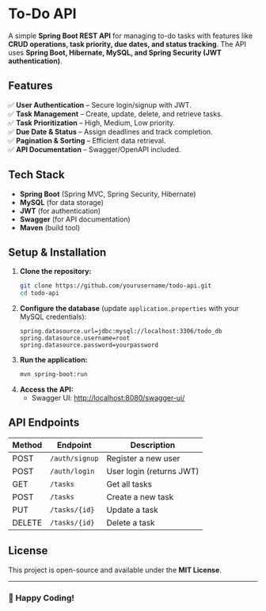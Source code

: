 # To-Do API

A simple **Spring Boot REST API** for managing to-do tasks with features like **CRUD operations, task priority, due dates, and status tracking**. The API uses **Spring Boot, Hibernate, MySQL, and Spring Security (JWT authentication)**.

## Features
✅ **User Authentication** – Secure login/signup with JWT.  
✅ **Task Management** – Create, update, delete, and retrieve tasks.  
✅ **Task Prioritization** – High, Medium, Low priority.  
✅ **Due Date & Status** – Assign deadlines and track completion.  
✅ **Pagination & Sorting** – Efficient data retrieval.  
✅ **API Documentation** – Swagger/OpenAPI included.  

## Tech Stack
- **Spring Boot** (Spring MVC, Spring Security, Hibernate)
- **MySQL** (for data storage)
- **JWT** (for authentication)
- **Swagger** (for API documentation)
- **Maven** (build tool)

## Setup & Installation
1. **Clone the repository:**
   ```sh
   git clone https://github.com/yourusername/todo-api.git
   cd todo-api
   ```
2. **Configure the database** (update `application.properties` with your MySQL credentials):
   ```properties
   spring.datasource.url=jdbc:mysql://localhost:3306/todo_db
   spring.datasource.username=root
   spring.datasource.password=yourpassword
   ```
3. **Run the application:**
   ```sh
   mvn spring-boot:run
   ```
4. **Access the API:**
   - Swagger UI: [http://localhost:8080/swagger-ui/](http://localhost:8080/swagger-ui/)

## API Endpoints
| Method | Endpoint         | Description              |
|--------|----------------|--------------------------|
| POST   | `/auth/signup` | Register a new user      |
| POST   | `/auth/login`  | User login (returns JWT) |
| GET    | `/tasks`       | Get all tasks            |
| POST   | `/tasks`       | Create a new task        |
| PUT    | `/tasks/{id}`  | Update a task            |
| DELETE | `/tasks/{id}`  | Delete a task            |

## License
This project is open-source and available under the **MIT License**.

---
### 🚀 Happy Coding!
